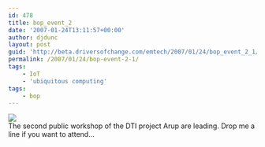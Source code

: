 ```yaml
---
id: 478
title: bop_event_2
date: '2007-01-24T13:11:57+00:00'
author: djdunc
layout: post
guid: 'http://beta.driversofchange.com/emtech/2007/01/24/bop_event_2_1/'
permalink: /2007/01/24/bop-event-2-1/
tags:
    - IoT
    - 'ubiquitous computing'
tags:
    - bop
---
```


[![](https://i0.wp.com/farm1.static.flickr.com/155/367973908_c33f81c961.jpg?w=1170)](http://www.flickr.com/photos/pseudonomad/367973908/ "bop_event_2 on Flickr - Photo Sharing!")  
The second public workshop of the DTI project Arup are leading. Drop me a line if you want to attend…